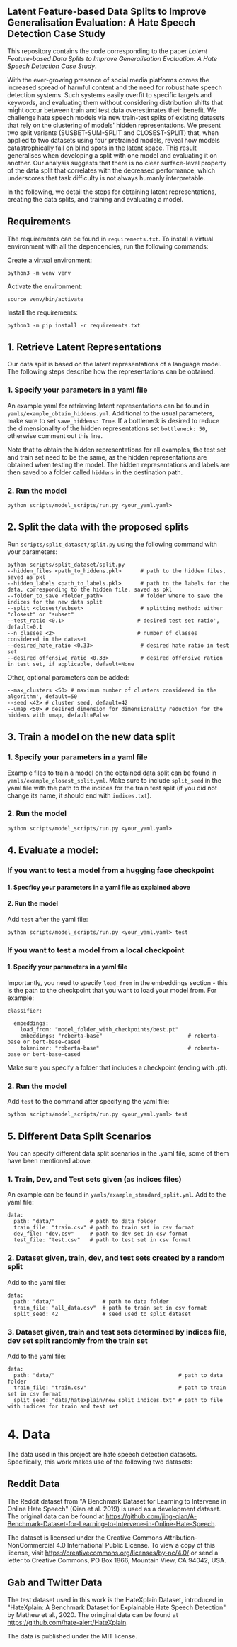 ## Latent Feature-based Data Splits to Improve Generalisation Evaluation: A Hate Speech Detection Case Study

This repository contains the code corresponding to the paper *Latent Feature-based Data Splits to Improve Generalisation Evaluation: A Hate Speech Detection Case Study*.


With the ever-growing presence of social media platforms comes the increased spread of harmful content and the need for robust hate speech detection systems.
Such systems easily overfit to specific targets and keywords, and evaluating them without considering distribution shifts that might occur between train and test data overestimates their benefit.
We challenge hate speech models via new train-test splits of existing datasets that rely on the clustering of models' hidden representations.
We present two split variants (SUSBET-SUM-SPLIT and CLOSEST-SPLIT) that, when applied to two datasets using four pretrained models, reveal how models catastrophically fail on blind spots in the latent space.
This result generalises when developing a split with one model and evaluating it on another.
Our analysis suggests that there is no clear surface-level property of the data split that correlates with the decreased performance, which underscores that task difficulty is not always humanly interpretable.

In the following, we detail the steps for obtaining latent representations, creating the data splits, and training and evaluating a model.


## Requirements
The requirements can be found in `requirements.txt`.
To install a virtual environment with all the depencencies, run the following commands:

Create a virtual environment:

```
python3 -m venv venv
```

Activate the environment:
```
source venv/bin/activate
```

Install the requirements:
```
python3 -m pip install -r requirements.txt
```

## 1. Retrieve Latent Representations
Our data split is based on the latent representations of a language model. The following steps describe how the
representations can be obtained.
### 1. Specify your parameters in a yaml file
An example yaml for retrieving latent representations can be found in `yamls/example_obtain_hiddens.yml`.
Additional to the usual parameters, make sure to set `save_hiddens: True`. If a bottleneck is desired to reduce 
the dimensionality of the hidden representations set `bottleneck: 50`, otherwise comment out this line.

Note that to obtain the hidden representations for all examples, the test set and train set need to be the same,
as the hidden representations are obtained when testing the model. 
The hidden representations and labels are then saved to a folder called `hiddens` in the destination path.


### 2. Run the model
```
python scripts/model_scripts/run.py <your_yaml.yaml>
```

## 2. Split the data with the proposed splits

Run `scripts/split_dataset/split.py` using the following command with your parameters:
```
python scripts/split_dataset/split.py
--hidden_files <path_to_hiddens.pkl>      # path to the hidden files, saved as pkl
--hidden_labels <path_to_labels.pkl>      # path to the labels for the data, corresponding to the hidden file, saved as pkl
--folder_to_save <folder_path>            # folder where to save the indices for the new data split
--split <closest/subset>                  # splitting method: either "closest" or "subset"
--test_ratio <0.1>                       # desired test set ratio', default=0.1
--n_classes <2>                          # number of classes considered in the dataset
--desired_hate_ratio <0.33>               # desired hate ratio in test set
--desired_offensive_ratio <0.33>          # desired offensive ration in test set, if applicable, default=None
```

Other, optional parameters can be added:
```
--max_clusters <50> # maximum number of clusters considered in the algorithm', default=50
--seed <42> # cluster seed, default=42
--umap <50> # desired dimension for dimensionality reduction for the hiddens with umap, default=False
```


## 3. Train a model on the new data split
### 1. Specify your parameters in a yaml file
Example files to train a model on the obtained data split can be found in `yamls/example_closest_split.yml`.
Make sure to include `split_seed` in the yaml file with the path to the indices for the train test split 
(if you did not change its name, it should end with `indices.txt`).

### 2. Run the model
```
python scripts/model_scripts/run.py <your_yaml.yaml>
```


## 4. Evaluate a model:
### If you want to test a model from a hugging face checkpoint
#### 1. Specficy your parameters in a yaml file as explained above
#### 2. Run the model 
Add `test` after the yaml file:
```
python scripts/model_scripts/run.py <your_yaml.yaml> test
```
### If you want to test a model from a local checkpoint
#### 1. Specify your parameters in a yaml file 
Importantly, you need to specify `load_from` in the embeddings section - this is the path to the checkpoint that you want to load your model from. 
For example:
```
classifier:

  embeddings:
    load_from: "model_folder_with_checkpoints/best.pt"
    embeddings: "roberta-base"                           # roberta-base or bert-base-cased
    tokenizer: "roberta-base"                            # roberta-base or bert-base-cased
```
Make sure you specify a folder that includes a checkpoint (ending with .pt).

### 2. Run the model 
Add `test` to the command after specifying the yaml file:
```
python scripts/model_scripts/run.py <your_yaml.yaml> test
```

## 5. Different Data Split Scenarios
You can specify different data split scenarios in the .yaml file, some of them have been mentioned above.
### 1. Train, Dev, and Test sets given (as indices files)
An example can be found in `yamls/example_standard_split.yml`.
Add to the yaml file:
  ```
  data:
    path: "data/"           # path to data folder
    train_file: "train.csv" # path to train set in csv format
    dev_file: "dev.csv"     # path to dev set in csv format
    test_file: "test.csv"   # path to test set in csv format
  ```

### 2. Dataset given, train, dev, and test sets created by a random split  
Add to the yaml file:
  ```
  data:
    path: "data/"               # path to data folder
    train_file: "all_data.csv"  # path to train set in csv format
    split_seed: 42              # seed used to split dataset
  ```
### 3. Dataset given, train and test sets determined by indices file, dev set split randomly from the train set  
Add to the yaml file:
  ```
  data:
    path: "data/"                                       # path to data folder
    train_file: "train.csv"                             # path to train set in csv format
    split_seed: "data/hatexplain/new_split_indices.txt" # path to file with indices for train and test set
  ```

# 4. Data
The data used in this project are hate speech detection datasets. Specifically, this work makes use of the following two datasets:
## Reddit Data
The Reddit dataset from "A Benchmark Dataset for Learning to Intervene in Online Hate Speech" (Qian et al. 2019) is used as a development dataset. The original data can be found at https://github.com/jing-qian/A-Benchmark-Dataset-for-Learning-to-Intervene-in-Online-Hate-Speech.

The dataset is licensed under the Creative Commons Attribution-NonCommercial 4.0 International Public License. To view a copy of this license, visit https://creativecommons.org/licenses/by-nc/4.0/ or send a letter to Creative Commons, PO Box 1866, Mountain View, CA 94042, USA.

## Gab and Twitter Data
The test dataset used in this work is the HateXplain Dataset, introduced in "HateXplain: A Benchmark Dataset for Explainable Hate Speech Detection" by  Mathew et al., 2020.
The oringinal data can be found at https://github.com/hate-alert/HateXplain. 

The data is published under the MIT license.
